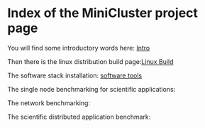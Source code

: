 # Index of the MiniCluster project page

You will find some introductory words here:
[Intro](Intro/Intro.md)

Then there is the linux distribution build page:[Linux Build](LinuxBuild/LinuxBuild.md)

The software stack installation: [software tools](sotwareTools/softwareTools.md)

The single node benchmarking for scientific applications:

The network benchmarking:

The scientific distributed application benchmark:
